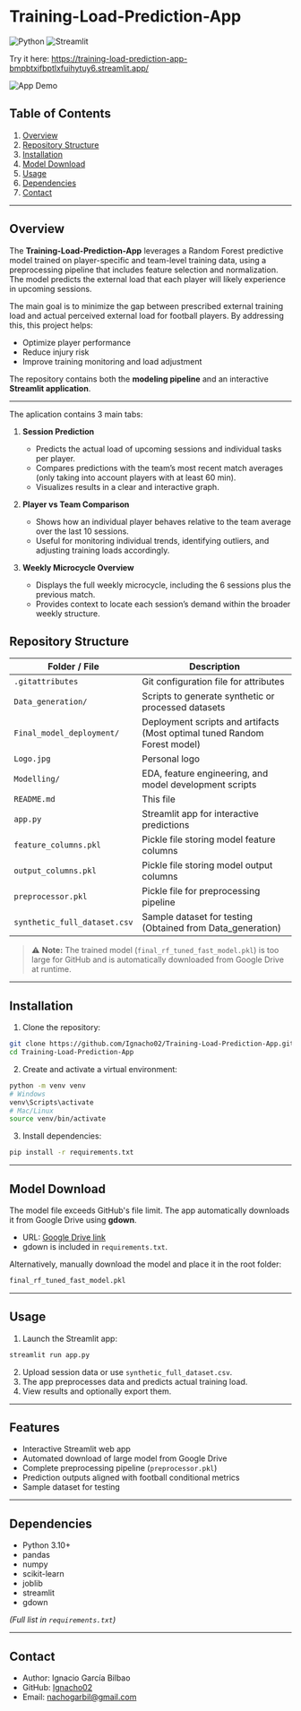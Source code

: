 # Training-Load-Prediction-App

 ![Python](https://img.shields.io/badge/python-3.10-blue?logo=python)
 ![Streamlit](https://img.shields.io/badge/streamlit-1.28-orange?logo=streamlit)

 Try it here: https://training-load-prediction-app-bmpbtxifbptlxfuihytuy6.streamlit.app/

 ![App Demo](Streamlit%20-%20Google%20Chrome%202025-09-30%2018-23-34(1).gif)

 ## Table of Contents

 1. [Overview](#overview)
 2. [Repository Structure](#repository-structure)
 3. [Installation](#installation)
 4. [Model Download](#model-download)
 5. [Usage](#usage)
 6. [Dependencies](#dependencies)
 7. [Contact](#contact)

 ---

 ## Overview

The **Training-Load-Prediction-App** leverages a Random Forest predictive model trained on player-specific and team-level training data, using a preprocessing pipeline that includes feature selection and normalization. The model predicts the external load that each player will likely experience in upcoming sessions. 

The main goal is to minimize the gap between prescribed external training load and actual perceived external load for football players. By addressing this, this project helps:

 - Optimize player performance  
 - Reduce injury risk  
 - Improve training monitoring and load adjustment

 The repository contains both the **modeling pipeline** and an interactive **Streamlit application**.

 ---
 The aplication contains 3 main tabs:
 
 1. **Session Prediction**  
    - Predicts the actual load of upcoming sessions and individual tasks per player.  
    - Compares predictions with the team’s most recent match averages (only taking into account players with at least 60 min).  
    - Visualizes results in a clear and interactive graph.

 2. **Player vs Team Comparison**  
    - Shows how an individual player behaves relative to the team average over the last 10 sessions.  
    - Useful for monitoring individual trends, identifying outliers, and adjusting training loads accordingly.

 3. **Weekly Microcycle Overview**  
    - Displays the full weekly microcycle, including the 6 sessions plus the previous match.  
    - Provides context to locate each session’s demand within the broader weekly structure.  
 
 ## Repository Structure

 | Folder / File | Description |
 |---------------|-------------|
 | `.gitattributes` | Git configuration file for attributes |
 | `Data_generation/` | Scripts to generate synthetic or processed datasets |
 | `Final_model_deployment/` | Deployment scripts and artifacts (Most optimal tuned Random Forest model)|
 | `Logo.jpg` | Personal logo |
 | `Modelling/` | EDA, feature engineering, and model development scripts |
 | `README.md` | This file |
 | `app.py` | Streamlit app for interactive predictions |
 | `feature_columns.pkl` | Pickle file storing model feature columns |
 | `output_columns.pkl` | Pickle file storing model output columns |
 | `preprocessor.pkl` | Pickle file for preprocessing pipeline |
 | `synthetic_full_dataset.csv` | Sample dataset for testing (Obtained from Data_generation) |

 > ⚠️ **Note:** The trained model (`final_rf_tuned_fast_model.pkl`) is too large for GitHub and is automatically downloaded from Google Drive at runtime.

 ---

 ## Installation

 1. Clone the repository:

 ```bash
 git clone https://github.com/Ignacho02/Training-Load-Prediction-App.git
 cd Training-Load-Prediction-App
 ```

 2. Create and activate a virtual environment:

 ```bash
 python -m venv venv
 # Windows
 venv\Scripts\activate
 # Mac/Linux
 source venv/bin/activate
 ```

 3. Install dependencies:

 ```bash
 pip install -r requirements.txt
 ```

 ---

 ## Model Download

 The model file exceeds GitHub's file limit. The app automatically downloads it from Google Drive using **gdown**.

 - URL: [Google Drive link](https://drive.google.com/file/d/1Fmw782ET3fxqZphucD-PKrLFjFa6Xccq/view?usp=drive_link)  
 - gdown is included in `requirements.txt`.

 Alternatively, manually download the model and place it in the root folder:

 ```bash
 final_rf_tuned_fast_model.pkl
 ```

 ---

 ## Usage

 1. Launch the Streamlit app:

 ```bash
 streamlit run app.py
 ```

 2. Upload session data or use `synthetic_full_dataset.csv`.  
 3. The app preprocesses data and predicts actual training load.  
 4. View results and optionally export them.

 ---

 ## Features

 - Interactive Streamlit web app  
 - Automated download of large model from Google Drive  
 - Complete preprocessing pipeline (`preprocessor.pkl`)  
 - Prediction outputs aligned with football conditional metrics  
 - Sample dataset for testing

 ---

 ## Dependencies

 - Python 3.10+  
 - pandas  
 - numpy  
 - scikit-learn  
 - joblib  
 - streamlit  
 - gdown

 *(Full list in `requirements.txt`)*

 ---

 ## Contact

 - Author: Ignacio García Bilbao 
 - GitHub: [Ignacho02](https://github.com/Ignacho02)  
 - Email: [nachogarbil@gmail.com](mailto:nachogarbil@gmail.com)
